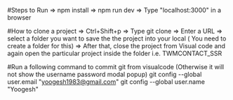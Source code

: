 #Steps to Run
=> npm install
=> npm run dev
=> Type "localhost:3000" in a browser

#How to clone a project
=> Ctrl+Shift+p
=> Type git clone
=> Enter a URL
=> select a folder you want to save the the project into your local ( You need to create a folder for this)
=> After that, close the project from Visual code and again open the particular project inside the folder i.e. TWMCONTACT_SSR

#Run a following command to commit git from visualcode (Otherwise it will not show the username password modal popup)
git config --global user.email "yoogesh1983@gmail.com"
git config --global user.name "Yoogesh"
